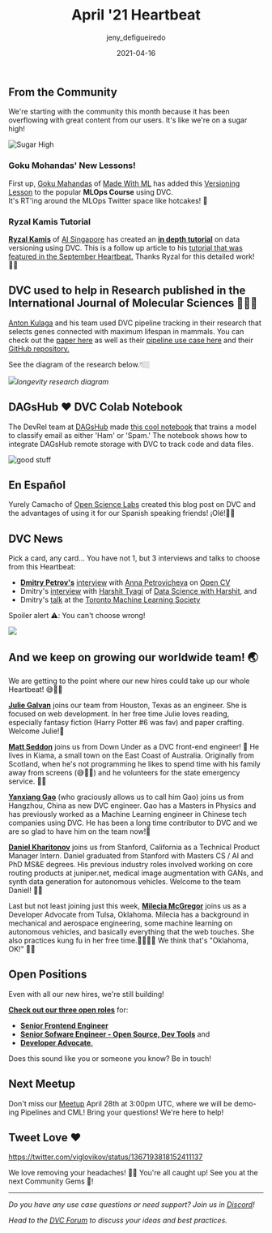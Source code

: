 ﻿---
title: April '21 Heartbeat
date: 2021-04-16
description: |
  Monthly updates are here! Loads from the Community, use cases, videos, 
  5 new hires, and more!
descriptionLong: |
  Monthly updates are here! Read all about new lessons and a tutorials from
  our community, DVC's use in longevity research, our CEO's interviews and 
  talk at the Toronto Machine Learning Society, new team members, and more!
picture: 2021-04-16/april21cover.png
author: jeny_defigueiredo
commentsUrl: https://discuss.dvc.org/t/april-21-heartbeat/718
tags:
  - Heartbeat
  - DVC
  - MLOps
  - Made with ML
  - AI Singapore
  - DAGsHub
  - Toronto Machine Learning Society
---

## From the Community

We're starting with the community this month because it has been overflowing
with great content from our users. It's like we're on a sugar high!

![Sugar High](https://media.giphy.com/media/oiGCnybFPh6Q8/giphy.gif)

### Goku Mohandas' New Lessons!

First up, [Goku Mahandas](https://twitter.com/GokuMohandas) of
[Made With ML](https://madewithml.com/) has added this
[Versioning Lesson](https://madewithml.com/courses/mlops/versioning/) to the
popular **MLOps Course** using DVC.  
It's RT'ing around the MLOps Twitter space like hotcakes! 🥞

<external-link
href="https://madewithml.com/courses/mlops/"
title="MLOps - Versioning Code, Data and Models"
description="Using DVC to version data and models for reproducibility 
in a local storage use case"
link="https://madewithml.com/"
image="/uploads/images/2021-04-16/made-with-ml-logo.png"/>

### Ryzal Kamis Tutorial

[**Ryzal Kamis**](https://www.linkedin.com/in/ryzalkamis/) of
[AI Singapore](https://twitter.com/AISingapore) has created an
[**in depth tutorial**](https://makerspace.aisingapore.org/2021/04/data-versioning-for-cd4ml-part-2/)
on data versioning using DVC. This is a follow up article to his
[tutorial that was featured in the September Heartbeat.](https://dvc.org/blog/september-20-dvc-heartbeat)
Thanks Ryzal for this detailed work! 🙏🏼

<external-link
href="https://makerspace.aisingapore.org/2021/04/data-versioning-for-cd4ml-part-2/"
title="Data Versioning for CD4ML - Part 2"
description="Complete tutorial for beginning continuous integration, automated 
testing and versioning, experiment tracking, reproducing the model training 
pipeline and creating a Flask app for predictive use of the model "
link="https://makerspace.aisingapore.org/"
image="/uploads/images/2021-04-16/ai-singapore-logo.jpeg"/>

## DVC used to help in Research published in the International Journal of Molecular Sciences 🧑🏻‍🔬

[Anton Kulaga](https://www.linkedin.com/in/antonkulaga/) and his team used DVC
pipeline tracking in their research that selects genes connected with maximum
lifespan in mammals. You can check out the
[paper here](https://www.mdpi.com/1422-0067/22/3/1073) as well as their
[pipeline use case here](https://docs.google.com/document/d/1kI1f62z0Opt8KD4Mf1yrYKftYLOZel3EjbfjDJiQQzg/edit)
and their [GitHub repository.](https://github.com/antonkulaga/yspecies)

See the diagram of the research below.👇🏼

![](/uploads/images/2021-04-16/longevity-study.png)_longevity research diagram_

## DAGsHub ❤️ DVC Colab Notebook

The DevRel team at [DAGsHub](https://dagshub.com/) made
[this cool notebook](https://colab.research.google.com/drive/1JJIwAH0TBSY49um5s2FD0GEA6bw3SKrd#scrollTo=cjbAYZDfB3JB)
that trains a model to classify email as either 'Ham' or 'Spam.' The notebook
shows how to integrate DAGsHub remote storage with DVC to track code and data
files.

![good stuff](https://media.giphy.com/media/7pLv68ItwBaHS/giphy.gif)

## En Español

Yurely Camacho of [Open Science Labs](http://opensciencelabs.org/) created this
blog post on DVC and the advantages of using it for our Spanish speaking
friends! ¡Olé!💃🏻

<external-link
href="http://opensciencelabs.org/2021/03/22/que-es-el-data-version-control-y-por-que-es-necesario-que-tu-equipo-sepa-como-utilizarlo/"
title="Qué es el Data Version Control y por qué es necesario que tu equipo sepa cómo utilizarlo"
description="Advantages to using DVC for data version control and team collaboration"
link="http://opensciencelabs.org/"
image="/uploads/images/2021-04-16/open-science-labs-logo.png"/>

## DVC News

Pick a card, any card... You have not 1, but 3 interviews and talks to choose
from this Heartbeat:

- [**Dmitry Petrov's**](https://twitter.com/FullStackML)
  [interview](https://opencv.org/opencv-ai-for-entrepreneurs-unveils-new-podcast-episode/)
  with
  [Anna Petrovicheva](https://www.linkedin.com/in/anna-petrovicheva-44b24673/)
  on [Open CV](https://twitter.com/opencvlibrary)
- Dmitry's [interview](https://www.youtube.com/watch?v=g3i-9Gk8BiA) with
  [Harshit Tyagi](https://twitter.com/dswharshit) of
  [Data Science with Harshit](https://www.youtube.com/channel/UCH-xwLTKQaABNs2QmGxK2bQ),
  and
- Dmitry's [talk](https://www.youtube.com/watch?v=J8mCr3wVgdA) at the
  [Toronto Machine Learning Society](https://twitter.com/TMLS_TO)

Spoiler alert ⚠️: You can't choose wrong!

![](https://media.giphy.com/media/GXrcAztzRX9kI/giphy.gif)

## And we keep on growing our worldwide team! 🌏

We are getting to the point where our new hires could take up our whole
Heartbeat! 😅🚀💗

[**Julie Galvan**](https://www.linkedin.com/in/julianna-galvan/) joins our team
from Houston, Texas as an engineer. She is focused on web development. In her
free time Julie loves reading, especially fantasy fiction (Harry Potter #6 was
fav) and paper crafting. Welcome Julie!🎉

[**Matt Seddon**](https://www.linkedin.com/in/matt-seddon/) joins us from Down
Under as a DVC front-end engineer! 🦘 He lives in Kiama, a small town on the
East Coast of Australia. Originally from Scotland, when he's not programming he
likes to spend time with his family away from screens (😅🙌🏼) and he volunteers
for the state emergency service. 🤲🏼

[**Yanxiang Gao**](https://www.linkedin.com/in/gaoyanxiang/) (who graciously
allows us to call him Gao) joins us from Hangzhou, China as new DVC engineer.
Gao has a Masters in Physics and has previously worked as a Machine Learning
engineer in Chinese tech companies using DVC. He has been a long time
contributor to DVC and we are so glad to have him on the team now!🎉

[**Daniel Kharitonov**](https://www.linkedin.com/in/danielkharitonov/) joins us
from Stanford, California as a Technical Product Manager Intern. Daniel
graduated from Stanford with Masters CS / AI and PhD MS&E degrees. His previous
industry roles involved working on core routing products at juniper.net, medical
image augmentation with GANs, and synth data generation for autonomous vehicles.
Welcome to the team Daniel! 🙌🏼

Last but not least joining just this week,
[**Milecia McGregor**](https://www.linkedin.com/in/milecia/) joins us as a
Developer Advocate from Tulsa, Oklahoma. Milecia has a background in mechanical
and aerospace engineering, some machine learning on autonomous vehicles, and
basically everything that the web touches. She also practices kung fu in her
free time.🥋🙇🏻‍♀️ We think that's "Oklahoma, OK!" 👌🏼

## Open Positions

Even with all our new hires, we're still building!

[**Check out our three open roles**](https://weworkremotely.com/company/iterative)
for:

- [**Senior Frontend Engineer**](https://weworkremotely.com/remote-jobs/iterative-senior-frontend-engineer)
- [**Senior Sofware Engineer - Open Source, Dev Tools**](https://weworkremotely.com/remote-jobs/iterative-senior-software-engineer-open-source-dev-tools-3)
  and
- [**Developer Advocate**.](https://weworkremotely.com/remote-jobs/iterative-developer-advocate)

Does this sound like you or someone you know? Be in touch!

## Next Meetup

Don't miss our
[Meetup](https://www.meetup.com/DVC-Community-Virtual-Meetups/events/277245660)
April 28th at 3:00pm UTC, where we will be demo-ing Pipelines and CML! Bring
your questions! We're here to help!

## Tweet Love ❤️

https://twitter.com/viglovikov/status/1367193818152411137

We love removing your headaches! 🙌🏼 You're all caught up! See you at the next
Community Gems 💎!

---

_Do you have any use case questions or need support? Join us in
[Discord](https://discord.com/invite/dvwXA2N)!_

_Head to the [DVC Forum](https://discuss.dvc.org/) to discuss your ideas and
best practices._
